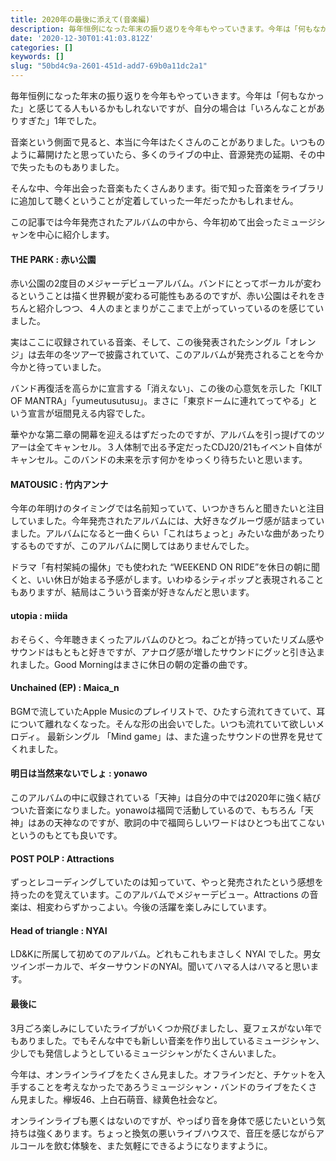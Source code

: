 ```yaml
---
title: 2020年の最後に添えて(音楽編)
description: 毎年恒例になった年末の振り返りを今年もやっていきます。今年は「何もなかった」と感じてる人もいるかもしれないですが、自分の場合は「いろんなことがありすぎた」1年でした。
date: '2020-12-30T01:41:03.812Z'
categories: []
keywords: []
slug: "50bd4c9a-2601-451d-add7-69b0a11dc2a1"
---
```

毎年恒例になった年末の振り返りを今年もやっていきます。今年は「何もなかった」と感じてる人もいるかもしれないですが、自分の場合は「いろんなことがありすぎた」1年でした。

音楽という側面で見ると、本当に今年はたくさんのことがありました。いつものように幕開けたと思っていたら、多くのライブの中止、音源発売の延期、その中で失ったものもありました。

そんな中、今年出会った音楽もたくさんあります。街で知った音楽をライブラリに追加して聴くということが定着していった一年だったかもしれません。

この記事では今年発売されたアルバムの中から、今年初めて出会ったミュージシャンを中心に紹介します。

#### THE PARK : 赤い公園

赤い公園の2度目のメジャーデビューアルバム。バンドにとってボーカルが変わるということは描く世界観が変わる可能性もあるのですが、赤い公園はそれをきちんと紹介しつつ、４人のまとまりがここまで上がっていっているのを感じていました。

実はここに収録されている音楽、そして、この後発表されたシングル「オレンジ」は去年の冬ツアーで披露されていて、このアルバムが発売されることを今か今かと待っていました。

バンド再復活を高らかに宣言する「消えない」、この後の心意気を示した「KILT OF MANTRA」「yumeutusutusu」。まさに「東京ドームに連れてってやる」という宣言が垣間見える内容でした。

華やかな第二章の開幕を迎えるはずだったのですが、アルバムを引っ提げてのツアーは全てキャンセル。３人体制で出る予定だったCDJ20/21もイベント自体がキャンセル。このバンドの未来を示す何かをゆっくり待ちたいと思います。

#### MATOUSIC : 竹内アンナ

今年の年明けのタイミングでは名前知っていて、いつかきちんと聞きたいと注目していました。今年発売されたアルバムには、大好きなグルーヴ感が詰まっていました。アルバムになると一曲くらい「これはちょっと」みたいな曲があったりするものですが、このアルバムに関してはありませんでした。

ドラマ「有村架純の撮休」でも使われた “WEEKEND ON RIDE”を休日の朝に聞くと、いい休日が始まる予感がします。いわゆるシティポップと表現されることもありますが、結局はこういう音楽が好きなんだと思います。

#### utopia : miida

おそらく、今年聴きまくったアルバムのひとつ。ねごとが持っていたリズム感やサウンドはもともと好きですが、アナログ感が増したサウンドにグッと引き込まれました。Good Morningはまさに休日の朝の定番の曲です。

#### Unchained (EP) : Maica\_n

BGMで流していたApple Musicのプレイリストで、ひたすら流れてきていて、耳について離れなくなった。そんな形の出会いでした。いつも流れていて欲しいメロディ。 最新シングル 「Mind game」は、また違ったサウンドの世界を見せてくれました。

#### 明日は当然来ないでしょ : yonawo

このアルバムの中に収録されている「天神」は自分の中では2020年に強く結びついた音楽になりました。yonawoは福岡で活動しているので、もちろん「天神」はあの天神なのですが、歌詞の中で福岡らしいワードはひとつも出てこないというのもとても良いです。

#### POST POLP : Attractions

ずっとレコーディングしていたのは知っていて、やっと発売されたという感想を持ったのを覚えています。このアルバムでメジャーデビュー。Attractions の音楽は、相変わらずかっこよい。今後の活躍を楽しみにしています。

#### Head of triangle : NYAI

LD&Kに所属して初めてのアルバム。どれもこれもまさしく NYAI でした。男女ツインボーカルで、ギターサウンドのNYAI。聞いてハマる人はハマると思います。

#### 最後に

3月ごろ楽しみにしていたライブがいくつか飛びましたし、夏フェスがない年でもありました。でもそんな中でも新しい音楽を作り出しているミュージシャン、少しでも発信しようとしているミュージシャンがたくさんいました。

今年は、オンラインライブをたくさん見ました。オフラインだと、チケットを入手することを考えなかったであろうミュージシャン・バンドのライブをたくさん見ました。欅坂46、上白石萌音、緑黄色社会など。

オンラインライブも悪くはないのですが、やっぱり音を身体で感じたいという気持ちは強くあります。ちょっと換気の悪いライブハウスで、音圧を感じながらアルコールを飲む体験を、また気軽にできるようになりますように。